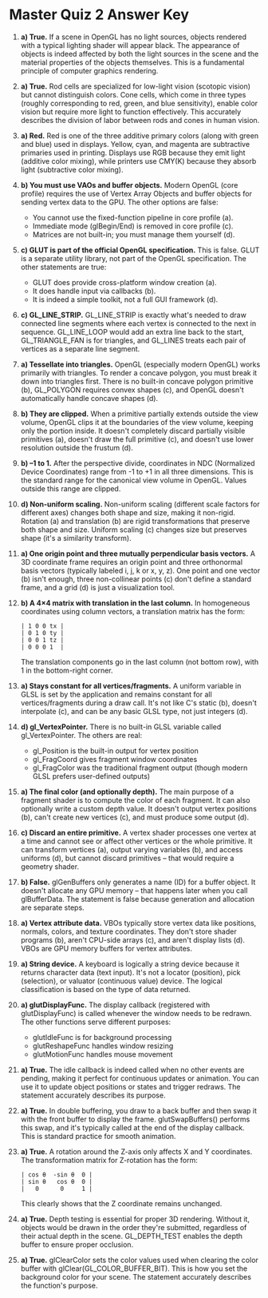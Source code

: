 # Master Quiz 2 Answer Key

1. **a) True.** If a scene in OpenGL has no light sources, objects rendered with a typical lighting shader will appear black. The appearance of objects is indeed affected by both the light sources in the scene and the material properties of the objects themselves. This is a fundamental principle of computer graphics rendering.

2. **a) True.** Rod cells are specialized for low-light vision (scotopic vision) but cannot distinguish colors. Cone cells, which come in three types (roughly corresponding to red, green, and blue sensitivity), enable color vision but require more light to function effectively. This accurately describes the division of labor between rods and cones in human vision.

3. **a) Red.** Red is one of the three additive primary colors (along with green and blue) used in displays. Yellow, cyan, and magenta are subtractive primaries used in printing. Displays use RGB because they emit light (additive color mixing), while printers use CMY(K) because they absorb light (subtractive color mixing).

4. **b) You must use VAOs and buffer objects.** Modern OpenGL (core profile) requires the use of Vertex Array Objects and buffer objects for sending vertex data to the GPU. The other options are false:
   - You cannot use the fixed-function pipeline in core profile (a).
   - Immediate mode (glBegin/End) is removed in core profile (c).
   - Matrices are not built-in; you must manage them yourself (d).

5. **c) GLUT is part of the official OpenGL specification.** This is false. GLUT is a separate utility library, not part of the OpenGL specification. The other statements are true:
   - GLUT does provide cross-platform window creation (a).
   - It does handle input via callbacks (b).
   - It is indeed a simple toolkit, not a full GUI framework (d).

6. **c) GL_LINE_STRIP.** GL_LINE_STRIP is exactly what's needed to draw connected line segments where each vertex is connected to the next in sequence. GL_LINE_LOOP would add an extra line back to the start, GL_TRIANGLE_FAN is for triangles, and GL_LINES treats each pair of vertices as a separate line segment.

7. **a) Tessellate into triangles.** OpenGL (especially modern OpenGL) works primarily with triangles. To render a concave polygon, you must break it down into triangles first. There is no built-in concave polygon primitive (b), GL_POLYGON requires convex shapes (c), and OpenGL doesn't automatically handle concave shapes (d).

8. **b) They are clipped.** When a primitive partially extends outside the view volume, OpenGL clips it at the boundaries of the view volume, keeping only the portion inside. It doesn't completely discard partially visible primitives (a), doesn't draw the full primitive (c), and doesn't use lower resolution outside the frustum (d).

9. **b) –1 to 1.** After the perspective divide, coordinates in NDC (Normalized Device Coordinates) range from -1 to +1 in all three dimensions. This is the standard range for the canonical view volume in OpenGL. Values outside this range are clipped.

10. **d) Non-uniform scaling.** Non-uniform scaling (different scale factors for different axes) changes both shape and size, making it non-rigid. Rotation (a) and translation (b) are rigid transformations that preserve both shape and size. Uniform scaling (c) changes size but preserves shape (it's a similarity transform).

11. **a) One origin point and three mutually perpendicular basis vectors.** A 3D coordinate frame requires an origin point and three orthonormal basis vectors (typically labeled i, j, k or x, y, z). One point and one vector (b) isn't enough, three non-collinear points (c) don't define a standard frame, and a grid (d) is just a visualization tool.

12. **b) A 4×4 matrix with translation in the last column.** In homogeneous coordinates using column vectors, a translation matrix has the form:
    ```
    | 1 0 0 tx |
    | 0 1 0 ty |
    | 0 0 1 tz |
    | 0 0 0 1  |
    ```
    The translation components go in the last column (not bottom row), with 1 in the bottom-right corner.

13. **a) Stays constant for all vertices/fragments.** A uniform variable in GLSL is set by the application and remains constant for all vertices/fragments during a draw call. It's not like C's static (b), doesn't interpolate (c), and can be any basic GLSL type, not just integers (d).

14. **d) gl_VertexPointer.** There is no built-in GLSL variable called gl_VertexPointer. The others are real:
    - gl_Position is the built-in output for vertex position
    - gl_FragCoord gives fragment window coordinates
    - gl_FragColor was the traditional fragment output (though modern GLSL prefers user-defined outputs)

15. **a) The final color (and optionally depth).** The main purpose of a fragment shader is to compute the color of each fragment. It can also optionally write a custom depth value. It doesn't output vertex positions (b), can't create new vertices (c), and must produce some output (d).

16. **c) Discard an entire primitive.** A vertex shader processes one vertex at a time and cannot see or affect other vertices or the whole primitive. It can transform vertices (a), output varying variables (b), and access uniforms (d), but cannot discard primitives – that would require a geometry shader.

17. **b) False.** glGenBuffers only generates a name (ID) for a buffer object. It doesn't allocate any GPU memory – that happens later when you call glBufferData. The statement is false because generation and allocation are separate steps.

18. **a) Vertex attribute data.** VBOs typically store vertex data like positions, normals, colors, and texture coordinates. They don't store shader programs (b), aren't CPU-side arrays (c), and aren't display lists (d). VBOs are GPU memory buffers for vertex attributes.

19. **a) String device.** A keyboard is logically a string device because it returns character data (text input). It's not a locator (position), pick (selection), or valuator (continuous value) device. The logical classification is based on the type of data returned.

20. **a) glutDisplayFunc.** The display callback (registered with glutDisplayFunc) is called whenever the window needs to be redrawn. The other functions serve different purposes:
    - glutIdleFunc is for background processing
    - glutReshapeFunc handles window resizing
    - glutMotionFunc handles mouse movement

21. **a) True.** The idle callback is indeed called when no other events are pending, making it perfect for continuous updates or animation. You can use it to update object positions or states and trigger redraws. The statement accurately describes its purpose.

22. **a) True.** In double buffering, you draw to a back buffer and then swap it with the front buffer to display the frame. glutSwapBuffers() performs this swap, and it's typically called at the end of the display callback. This is standard practice for smooth animation.

23. **a) True.** A rotation around the Z-axis only affects X and Y coordinates. The transformation matrix for Z-rotation has the form:
    ```
    | cos θ  -sin θ  0 |
    | sin θ   cos θ  0 |
    |   0      0     1 |
    ```
    This clearly shows that the Z coordinate remains unchanged.

24. **a) True.** Depth testing is essential for proper 3D rendering. Without it, objects would be drawn in the order they're submitted, regardless of their actual depth in the scene. GL_DEPTH_TEST enables the depth buffer to ensure proper occlusion.

25. **a) True.** glClearColor sets the color values used when clearing the color buffer with glClear(GL_COLOR_BUFFER_BIT). This is how you set the background color for your scene. The statement accurately describes the function's purpose. 